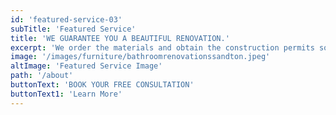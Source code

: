 ```yaml
---
id: 'featured-service-03'
subTitle: 'Featured Service'
title: 'WE GUARANTEE YOU A BEAUTIFUL RENOVATION.'
excerpt: 'We order the materials and obtain the construction permits so everything comes together on schedule.No other bathroom contractor comes close to the degree of quality, service, project management, problem solving, and our 10-year labor warranty.Let us come to you. A certified interior design expert will meet with you at your location. A certified interior design expert will meet with you to discuss and recommend the most suitable design for your space, needs, and budget with no commitment to you. The consultation is a way for you to discuss your vision and receive recommendations from our designers, and work together to conceive an action plan. Whether you choose NYKB or another firm, you’ll have a clear sense of all your options. Of course, we hope you choose NYKB.'
image: '/images/furniture/bathroomrenovationssandton.jpeg'
altImage: 'Featured Service Image'
path: '/about'
buttonText: 'BOOK YOUR FREE CONSULTATION'
buttonText1: 'Learn More'
---
```

